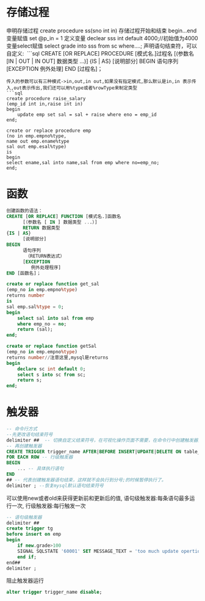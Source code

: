 # 存储过程
申明存储过程
create procedure ss(sno int in)
存储过程开始和结束
begin...end
变量赋值
set @p_in = 1
定义变量
declear sss int default 4000;//初始值为4000
变量select赋值
select grade into sss from sc where....;
声明语句结束符，可以自定义:
 ```sql
CREATE [OR REPLACE] PROCEDURE [模式名.]过程名 
        [(参数名 [IN | OUT | IN OUT] 数据类型 …)]
{IS | AS}
      [说明部分]
BEGIN
	  语句序列
      [EXCEPTION 例外处理]
END [过程名]；
```
传入的参数可以有三种模式->in,out,in out,如果没有指定模式,那么默认是in,in 表示传入,out表示传出,我们还可以用%type或者%rowType来制定类型
```sql
create procedure raise_salary
(emp_id int in,raise int in)
begin
	update emp set sal = sal + raise where eno = emp_id
end;

create or replace procedure emp
(no in emp.empno%type,
name out emp.ename%type
sal out emp.esal%type)
is 
begin
select ename,sal into name,sal from emp where no=emp_no; 
end;
```
# 函数
```sql
创建函数的语法：
CREATE [OR REPLACE] FUNCTION [模式名.]函数名 
      [（参数名 [ IN ] 数据类型 ...）]
      RETURN 数据类型 
{IS | AS} 
      [说明部分]
BEGIN
  	  语句序列
       （RETURN表达式）
	  [EXCEPTION
         例外处理程序]
END [函数名]；
```
```sql
create or replace function get_sal
(emp_no in emp.empno%type)
returns number
is
sal emp.sal%type = 0;
begin
	select sal into sal from emp
	where emp_no = no;
	return (sal);
end;

create or replace function getSal
(emp_no in emp.empno%type)
returns number//注意这里,mysql是returns
begin
	declare sc int default 0;
	select s into sc from sc;
	return s;
end;

```

# 触发器
```sql
-- 命令行方式
--先更改语句结束符号
delimiter ##  -- 切换自定义结束符号，在可视化操作页面不需要，在命令行中创建触发器则需要。
-- 再创建触发器
CREATE TRIGGER trigger_name AFTER|BEFORE INSERT|UPDATE|DELETE ON table_name
FOR EACH ROW -- 行级触发器
BEGIN
	... -- 具体执行语句
END
## -- 代表创建触发器语句结束，这样就不会执行到分号;的时候暂停执行了。
delimiter ; --恢复mysql默认语句结束符号
```
可以使用new或者old来获得更新前和更新后的值,
语句级触发器:每条语句最多运行一次,
行级触发器:每行触发一次
```sql
-- 语句级触发器
delimiter ##
create trigger tg
before insert on emp
begin
	if new.grade>100
	SIGNAL SQLSTATE '60001' SET MESSAGE_TEXT = 'too much update opertion!'; -- 阻止插入 
	end if;
end##
delimiter ;
```
阻止触发器运行
```sql
alter trigger trigger_name disable;
```
